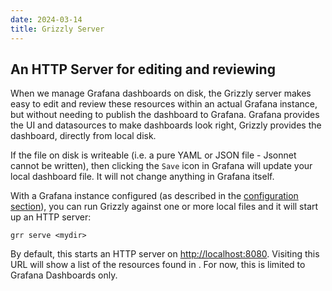 ```yaml
---
date: 2024-03-14
title: Grizzly Server
---
```

## An HTTP Server for editing and reviewing
When we manage Grafana dashboards on disk, the Grizzly server makes easy to
edit and review these resources within an actual Grafana instance, but without
needing to publish the dashboard to Grafana. Grafana provides the UI and datasources
to make dashboards look right, Grizzly provides the dashboard, directly from
local disk.

If the file on disk is writeable (i.e. a pure YAML or JSON file - Jsonnet cannot be written),
then clicking the `Save` icon in Grafana will update your local dashboard file. It will not
change anything in Grafana itself.

With a Grafana instance configured (as described in the [configuration section](../configuration)),
you can run Grizzly against one or more local files and it will start up an
HTTP server:

```
grr serve <mydir>
```

By default, this starts an HTTP server on [http://localhost:8080](http://localhost:8080).
Visiting this URL will show a list of the resources found in <mydir>. For
now, this is limited to Grafana Dashboards only.
